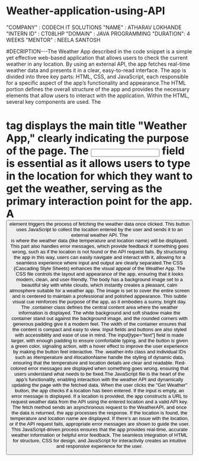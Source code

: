 # Weather-application-using-API
"COMPANY" : CODECH IT SOLUTIONS 
"NAME" : ATHARAV LOKHANDE 
"INTERN ID" : CT08LHP 
"DOMAIN" : JAVA PROGRAMMING 
"DURATION": 4 WEEKS 
"MENTOR" : NEELA SANTOSH

#DECRIPTION---The Weather App described in the code snippet is a simple yet effective web-based application that allows users to check the current weather in any location. By using an external API, the app fetches real-time weather data and presents it in a clear, easy-to-read interface. The app is divided into three key parts: HTML, CSS, and JavaScript, each responsible for a specific aspect of the app’s functionality and appearance.The HTML portion defines the overall structure of the app and provides the necessary elements that allow users to interact with the application. Within the HTML, several key components are used. The <h1> tag displays the main title "Weather App," clearly indicating the purpose of the page. The <input> field is essential as it allows users to type in the location for which they want to get the weather, serving as the primary interaction point for the app. A <button> element triggers the process of fetching the weather data once clicked. This button uses JavaScript to collect the location entered by the user and sends it to an external weather API. The <div id="weatherInfo"> is where the weather data (like temperature and location name) will be displayed. This part also handles error messages, which provide feedback if something goes wrong, such as if the location is not found or the API request fails. By structuring the app in this way, users can easily navigate and interact with it, allowing for a seamless experience where input and output are clearly separated.The CSS (Cascading Style Sheets) enhances the visual appeal of the Weather App. The CSS file controls the layout and appearance of the app, ensuring that it looks modern, clean, and user-friendly. The body has a background image set to a beautiful sky with white clouds, which instantly creates a pleasant, calm atmosphere suitable for a weather app. The image is set to cover the entire screen and is centered to maintain a professional and polished appearance. This subtle visual cue reinforces the purpose of the app, as it embodies a sunny, bright day. The .container class defines the central content area where the weather information is displayed. The white background and soft shadow make the container stand out against the background image, and the rounded corners with generous padding give it a modern feel. The width of the container ensures that the content is compact and easy to view. Input fields and buttons are also styled with accessibility and ease of use in mind. The input[type="text"] field is made larger, with enough padding to ensure comfortable typing, and the button is given a green color, signaling action, with a hover effect to improve the user experience by making the button feel interactive. The .weather-info class and individual IDs such as #temperature and #locationName handle the styling of dynamic data, ensuring that the temperature and location details are clear and readable. Red-colored error messages are displayed when something goes wrong, ensuring that users understand what needs to be fixed.The JavaScript file is the heart of the app’s functionality, enabling interaction with the weather API and dynamically updating the page with the fetched data. When the user clicks the "Get Weather" button, the app checks if a location has been entered. If the input is empty, an error message is displayed. If a location is provided, the app constructs a URL to request weather data from the API using the entered location and a valid API key. The fetch method sends an asynchronous request to the WeatherAPI, and once the data is returned, the app processes the response. If the location is found, the temperature and location name are displayed. If there’s an issue with the location, or if the API request fails, appropriate error messages are shown to guide the user. This JavaScript-driven process ensures that the app provides real-time, accurate weather information or helpful error feedback. The seamless integration of HTML for structure, CSS for design, and JavaScript for interactivity creates an intuitive and responsive experience for the user. 
